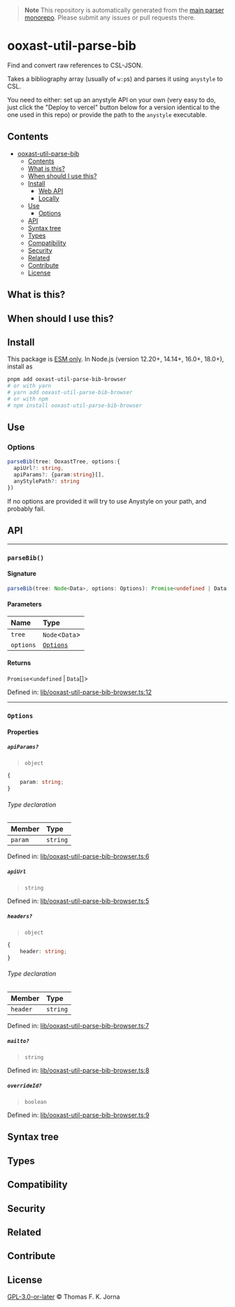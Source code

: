 > **Note**
> This repository is automatically generated from the [main parser monorepo](https://github.com/TrialAndErrorOrg/parsers). Please submit any issues or pull requests there.

# ooxast-util-parse-bib

Find and convert raw references to CSL-JSON.

Takes a bibliography array (usually of `w:p`s) and parses it using `anystyle` to CSL.

You need to either: set up an anystyle API on your own (very easy to do, just click the "Deploy to vercel" button below for a version identical to the one used in this repo) or provide the path to the `anystyle` executable.

## Contents

*   [ooxast-util-parse-bib](#ooxast-util-parse-bib)
    *   [Contents](#contents)
    *   [What is this?](#what-is-this)
    *   [When should I use this?](#when-should-i-use-this)
    *   [Install](#install)
        *   [Web API](#web-api)
        *   [Locally](#locally)
    *   [Use](#use)
        *   [Options](#options)
    *   [API](#api)
    *   [Syntax tree](#syntax-tree)
    *   [Types](#types)
    *   [Compatibility](#compatibility)
    *   [Security](#security)
    *   [Related](#related)
    *   [Contribute](#contribute)
    *   [License](#license)

## What is this?

## When should I use this?

## Install

This package is [ESM only](https://gist.github.com/sindresorhus/a39789f98801d908bbc7ff3ecc99d99c). In Node.js (version 12.20+, 14.14+, 16.0+, 18.0+), install as

```bash
pnpm add ooxast-util-parse-bib-browser
# or with yarn
# yarn add ooxast-util-parse-bib-browser
# or with npm
# npm install ooxast-util-parse-bib-browser
```

## Use

### Options

```ts
parseBib(tree: OoxastTree, options:{
  apiUrl?: string,
  apiParams?: {param:string}[],
  anyStylePath?: string
})
```

If no options are provided it will try to use Anystyle on your path, and probably fail.

## API

***

### `parseBib()`

#### Signature

```ts
parseBib(tree: Node<Data>, options: Options): Promise<undefined | Data[]>;
```

#### Parameters

| Name | Type |
| :------ | :------ |
| `tree` | `Node`<`Data`> |
| `options` | [`Options`](modules.md#options) |

#### Returns

`Promise`<`undefined` | `Data`[]>

Defined in:  [lib/ooxast-util-parse-bib-browser.ts:12](https://github.com/TrialAndErrorOrg/parsers/blob/main/libs/ooxast/ooxast-util-parse-bib-browser/src/lib/ooxast-util-parse-bib-browser.ts#L12)

***

### `Options`

#### Properties

##### `apiParams?`

> `object`

```ts
{
    param: string;
}
```

###### Type declaration

| Member | Type |
| :------ | :------ |
| `param` | `string` |

Defined in:  [lib/ooxast-util-parse-bib-browser.ts:6](https://github.com/TrialAndErrorOrg/parsers/blob/main/libs/ooxast/ooxast-util-parse-bib-browser/src/lib/ooxast-util-parse-bib-browser.ts#L6)

##### `apiUrl`

> `string`

Defined in:  [lib/ooxast-util-parse-bib-browser.ts:5](https://github.com/TrialAndErrorOrg/parsers/blob/main/libs/ooxast/ooxast-util-parse-bib-browser/src/lib/ooxast-util-parse-bib-browser.ts#L5)

##### `headers?`

> `object`

```ts
{
    header: string;
}
```

###### Type declaration

| Member | Type |
| :------ | :------ |
| `header` | `string` |

Defined in:  [lib/ooxast-util-parse-bib-browser.ts:7](https://github.com/TrialAndErrorOrg/parsers/blob/main/libs/ooxast/ooxast-util-parse-bib-browser/src/lib/ooxast-util-parse-bib-browser.ts#L7)

##### `mailto?`

> `string`

Defined in:  [lib/ooxast-util-parse-bib-browser.ts:8](https://github.com/TrialAndErrorOrg/parsers/blob/main/libs/ooxast/ooxast-util-parse-bib-browser/src/lib/ooxast-util-parse-bib-browser.ts#L8)

##### `overrideId?`

> `boolean`

Defined in:  [lib/ooxast-util-parse-bib-browser.ts:9](https://github.com/TrialAndErrorOrg/parsers/blob/main/libs/ooxast/ooxast-util-parse-bib-browser/src/lib/ooxast-util-parse-bib-browser.ts#L9)

## Syntax tree

## Types

## Compatibility

## Security

## Related

## Contribute

## License

[GPL-3.0-or-later](LICENSE) © Thomas F. K. Jorna

[unified]: https://unifiedjs.com

[unifiedgh]: https://github.com/unifiedjs/unified

[xast-from-xml]: https://github.com/syntax-tree/xast-util-from-xml

[rehype]: https://github.com/rehypejs/rehype

[rejour]: https://github.com/TrialAndErrorOrg/parsers/tree/main/libs/rejour

[rejour-parse]: https://github.com/TrialAndErrorOrg/parsers/tree/main/libs/rejour/rejour-parse

[rejour-stringify]: https://github.com/TrialAndErrorOrg/parsers/tree/main/libs/rejour/rejour-stringify

[rejour-move-abstract]: https://github.com/TrialAndErrorOrg/parsers/tree/main/libs/rejour/rejour-move-abstract

[rejour-meta]: https://github.com/TrialAndErrorOrg/parsers/tree/main/libs/rejour/rejour-meta

[rejour-relatex]: https://github.com/TrialAndErrorOrg/parsers/tree/main/libs/rejour/rejour-relatex

[relatex]: https://github.com/TrialAndErrorOrg/parsers/tree/main/libs/relatex

[ooxast-util-to-jast]: https://github.com/TrialAndErrorOrg/parsers/tree/main/libs/relatex/ooxast-util-to-jast

[jast]: https://github.com/TrialAndErrorOrg/parsers/tree/main/libs/rejour/jast

[jast-util-to-texast]: https://github.com/TrialAndErrorOrg/parsers/tree/main/libs/rejour/jast-util-to-texast

[jastscript]: https://github.com/TrialAndErrorOrg/parsers/tree/main/libs/rejour/jastscript

[texast]: https://github.com/TrialAndErrorOrg/parsers/tree/main/libs/relatex/texast

[texast-util-to-latex]: https://github.com/TrialAndErrorOrg/parsers/tree/main/libs/relatex/texast-util-to-latex

[hast]: https://github.com/syntax-tree/hast

[xast]: https://github.com/syntax-tree/xast

[mdast]: https://github.com/syntax-tree/mdast

[mdast-markdown]: https://github.com/syntax-tree/mdast-util-to-markdown

[latex-utensils]: https://github.com/tamuratak/latex-utensils

[latexjs]: https://github.com/latexjs/latexjs

[reoff]: https://github.com/TrialAndErrorOrg/parsers/tree/main/libs/reoff

[reoff-parse]: https://github.com/TrialAndErrorOrg/parsers/tree/main/libs/reoff/reoff-parse

[reoff-rejour]: https://github.com/TrialAndErrorOrg/parsers/tree/main/libs/reoff/reoff-rejour

[ooxast]: https://github.com/TrialAndErrorOrg/parsers/tree/main/libs/ooxast/ooxast

[ooxast]: https://github.com/TrialAndErrorOrg/parsers/tree/main/libs/ooxast/ooxast-util-to-jast
